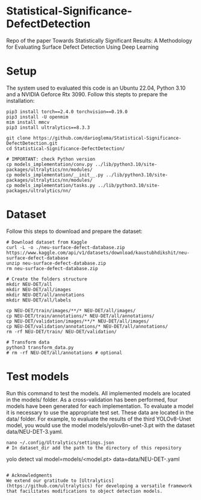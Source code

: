 # Statistical-Significance-DefectDetection
Repo of the paper Towards Statistically Significant Results: A Methodology for Evaluating Surface Defect Detection Using Deep Learning

# Setup
The system used to evaluated this code is an Ubuntu 22.04, Python 3.10 and a NVIDIA Geforce Rtx 3090.
Follow this stepts to prepare the installation:

```
pip3 install torch==2.4.0 torchvision==0.19.0
pip3 install -U openmim
mim install mmcv
pip3 install ultralytics==8.3.3

git clone https://github.com/darioglema/Statistical-Significance-DefectDetection.git
cd Statistical-Significance-DefectDetection/

# IMPORTANT: check Python version
cp models_implementation/conv.py ../lib/python3.10/site-packages/ultralytics/nn/modules/
cp models_implementation/__init__.py ../lib/python3.10/site-packages/ultralytics/nn/modules/
cp models_implementation/tasks.py ../lib/python3.10/site-packages/ultralytics/nn/
```

# Dataset
Follow this steps to download and prepare the dataset:
```
# Download dataset from Kaggle
curl -L -o ./neu-surface-defect-database.zip https://www.kaggle.com/api/v1/datasets/download/kaustubhdikshit/neu-surface-defect-database
unzip neu-surface-defect-database.zip
rm neu-surface-defect-database.zip

# Create the folders structure
mkdir NEU-DET/all
mkdir NEU-DET/all/images
mkdir NEU-DET/all/annotations
mkdir NEU-DET/all/labels

cp NEU-DET/train/images/**/* NEU-DET/all/images/
cp NEU-DET/train/annotations/* NEU-DET/all/annotations/
cp NEU-DET/validation/images/**/* NEU-DET/all/images/
cp NEU-DET/validation/annotations/* NEU-DET/all/annotations/
rm -rf NEU-DET/train/ NEU-DET/validation/

# Transform data
python3 transform_data.py 
# rm -rf NEU-DET/all/annotations # optional
```

# Test models
Run this command to test the models. All implemented models are located in the models/ folder. As a cross-validation has been performed, four models have been generated for each implementation. To evaluate a model it is necessary to use the appropriate test set. These data are located in the data/ folder. For example, to evaluate the results of the third YOLOv8-Unet model, you would use the model models/yolov8n-unet-3.pt with the dataset data/NEU-DET-3.yaml.

```
nano ~/.config/Ultralytics/settings.json
# In dataset_dir add the path to the directory of this repository
```

yolo detect val model=models/<model.pt> data=data/NEU-DET-<number>.yaml 
```

# Acknowledgments
We extend our gratitude to [Ultralytics](https://github.com/ultralytics) for developing a versatile framework that facilitates modifications to object detection models.


